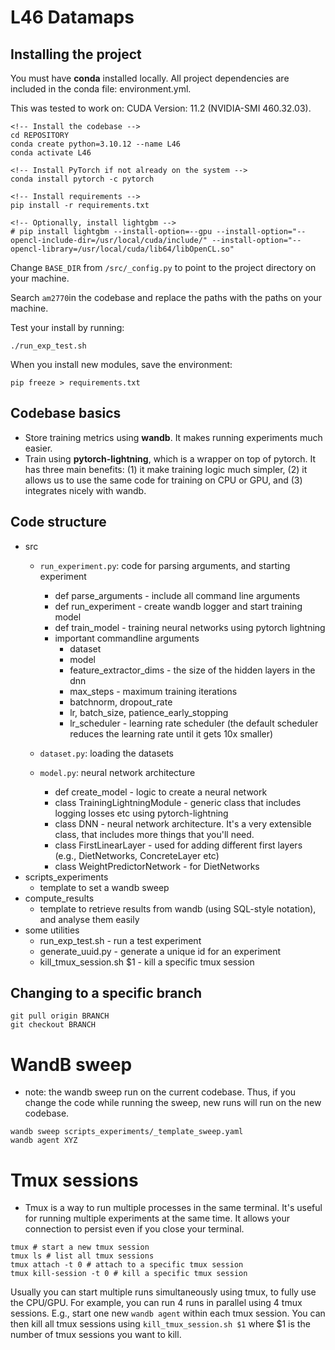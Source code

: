 # L46 Datamaps

## Installing the project 
You must have **conda** installed locally. All project dependencies are included in the conda file: environment.yml.

This was tested to work on: CUDA Version: 11.2 (NVIDIA-SMI 460.32.03).

```
<!-- Install the codebase -->
cd REPOSITORY
conda create python=3.10.12 --name L46
conda activate L46

<!-- Install PyTorch if not already on the system -->
conda install pytorch -c pytorch

<!-- Install requirements -->
pip install -r requirements.txt

<!-- Optionally, install lightgbm -->
# pip install lightgbm --install-option=--gpu --install-option="--opencl-include-dir=/usr/local/cuda/include/" --install-option="--opencl-library=/usr/local/cuda/lib64/libOpenCL.so"
```

Change `BASE_DIR` from `/src/_config.py` to point to the project directory on your machine.

Search `am2770`in the codebase and replace the paths with the paths on your machine.

Test your install by running:
```
./run_exp_test.sh
```

When you install new modules, save the environment:
```
pip freeze > requirements.txt
```

## Codebase basics
- Store training metrics using **wandb**. It makes running experiments much easier.
- Train using **pytorch-lightning**, which is a wrapper on top of pytorch. It has three main benefits: (1) it make training logic much simpler, (2) it allows us to use the same code for training on CPU or GPU, and (3) integrates nicely with wandb.

## Code structure
- src
	- `run_experiment.py`: code for parsing arguments, and starting experiment
		- def parse_arguments - include all command line arguments
		- def run_experiment - create wandb logger and start training model
		- def train_model - training neural networks using pytorch lightning
		- important commandline arguments
			- dataset
			- model
			- feature_extractor_dims - the size of the hidden layers in the dnn
			- max_steps - maximum training iterations
			- batchnorm, dropout_rate
			- lr, batch_size, patience_early_stopping
			- lr_scheduler - learning rate scheduler (the default scheduler reduces the learning rate until it gets 10x smaller)


	- `dataset.py`: loading the datasets
	- `model.py`: neural network architecture
		- def create_model - logic to create a neural network
		- class TrainingLightningModule - generic class that includes logging losses etc using pytorch-lightning
		- class DNN - neural network architecture. It's a very extensible class, that includes more things that you'll need.
		- class FirstLinearLayer - used for adding different first layers (e.g., DietNetworks, ConcreteLayer etc)
		- class WeightPredictorNetwork - for DietNetworks
- scripts_experiments
	- template to set a wandb sweep
- compute_results
	- template to retrieve results from wandb (using SQL-style notation), and analyse them easily
- some utilities
	- run_exp_test.sh - run a test experiment
	- generate_uuid.py - generate a unique id for an experiment
	- kill_tmux_session.sh $1 - kill a specific tmux session


## Changing to a specific branch
```
git pull origin BRANCH
git checkout BRANCH
```
	

# WandB sweep
- note: the wandb sweep run on the current codebase. Thus, if you change the code while running the sweep, new runs will run on the new codebase.
```
wandb sweep scripts_experiments/_template_sweep.yaml
wandb agent XYZ
```

# Tmux sessions
- Tmux is a way to run multiple processes in the same terminal. It's useful for running multiple experiments at the same time. It allows your connection to persist even if you close your terminal.
```
tmux # start a new tmux session
tmux ls # list all tmux sessions
tmux attach -t 0 # attach to a specific tmux session
tmux kill-session -t 0 # kill a specific tmux session
```

Usually you can start multiple runs simultaneously using tmux, to fully use the CPU/GPU. For example, you can run 4 runs in parallel using 4 tmux sessions. E.g., start one new `wandb agent` within each tmux session. You can then kill all tmux sessions using `kill_tmux_session.sh $1` where $1 is the number of tmux sessions you want to kill.
